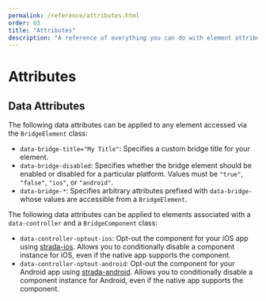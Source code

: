 ```yaml
---
permalink: /reference/attributes.html
order: 03
title: "Attributes"
description: "A reference of everything you can do with element attributes."
---
```


# Attributes

## Data Attributes

The following data attributes can be applied to any element accessed via the `BridgeElement` class:

* `data-bridge-title="My Title"`: Specifies a custom bridge title for your element.
* `data-bridge-disabled`: Specifies whether the bridge element should be enabled or disabled for a particular platform. Values must be `"true"`, `"false"`, `"ios"`, or `"android"`.
* `data-bridge-*`: Specifies arbitrary attributes prefixed with `data-bridge-` whose values are accessible from a `BridgeElement`.

The following data attributes can be applied to elements associated with a `data-controller` and a `BridgeComponent` class:

* `data-controller-optout-ios`: Opt-out the component for your iOS app using [strada-ios](https://github.com/hotwired/strada-ios). Allows you to conditionally disable a component instance for iOS, even if the native app supports the component.
* `data-controller-optout-android`: Opt-out the component for your Android app using [strada-android](https://github.com/hotwired/strada-android). Allows you to conditionally disable a component instance for Android, even if the native app supports the component.
